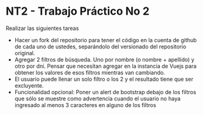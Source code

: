 # NT2 - Trabajo Práctico No 2
Realizar las siguientes tareas
- Hacer un fork del repositorio para tener el código en la cuenta de github de cada uno de ustedes, separándolo del versionado del repositorio original.
- Agregar 2 filtros de búsqueda. Uno por nombre (o nombre + apellido) y otro por dni. Pensar que necesitan agregar en la instancia de Vuejs para obtener los valores de esos filtros mientras van cambiando.
- El usuario puede llenar un solo filtro o los 2 y el resultado tiene que ser excluyente.
- Funcionalidad opcional: Poner un alert de bootstrap debajo de los filtros que sólo se muestre como advertencia cuando el usuario no haya ingresado al menos 3 caracteres en alguno de los filtros
